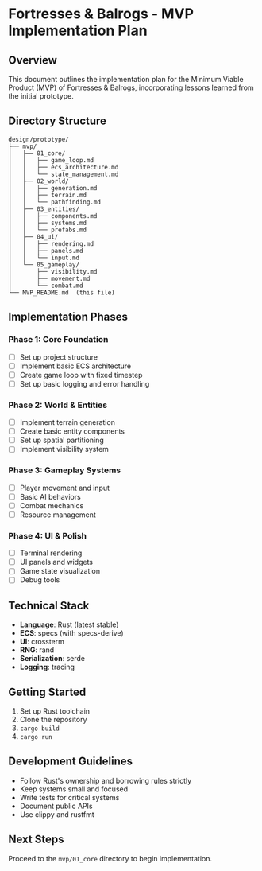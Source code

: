 # Fortresses & Balrogs - MVP Implementation Plan

## Overview
This document outlines the implementation plan for the Minimum Viable Product (MVP) of Fortresses & Balrogs, incorporating lessons learned from the initial prototype.

## Directory Structure
```
design/prototype/
├── mvp/
│   ├── 01_core/
│   │   ├── game_loop.md
│   │   ├── ecs_architecture.md
│   │   └── state_management.md
│   ├── 02_world/
│   │   ├── generation.md
│   │   ├── terrain.md
│   │   └── pathfinding.md
│   ├── 03_entities/
│   │   ├── components.md
│   │   ├── systems.md
│   │   └── prefabs.md
│   ├── 04_ui/
│   │   ├── rendering.md
│   │   ├── panels.md
│   │   └── input.md
│   └── 05_gameplay/
│       ├── visibility.md
│       ├── movement.md
│       └── combat.md
└── MVP_README.md  (this file)
```

## Implementation Phases

### Phase 1: Core Foundation
- [ ] Set up project structure
- [ ] Implement basic ECS architecture
- [ ] Create game loop with fixed timestep
- [ ] Set up basic logging and error handling

### Phase 2: World & Entities
- [ ] Implement terrain generation
- [ ] Create basic entity components
- [ ] Set up spatial partitioning
- [ ] Implement visibility system

### Phase 3: Gameplay Systems
- [ ] Player movement and input
- [ ] Basic AI behaviors
- [ ] Combat mechanics
- [ ] Resource management

### Phase 4: UI & Polish
- [ ] Terminal rendering
- [ ] UI panels and widgets
- [ ] Game state visualization
- [ ] Debug tools

## Technical Stack
- **Language**: Rust (latest stable)
- **ECS**: specs (with specs-derive)
- **UI**: crossterm
- **RNG**: rand
- **Serialization**: serde
- **Logging**: tracing

## Getting Started
1. Set up Rust toolchain
2. Clone the repository
3. `cargo build`
4. `cargo run`

## Development Guidelines
- Follow Rust's ownership and borrowing rules strictly
- Keep systems small and focused
- Write tests for critical systems
- Document public APIs
- Use clippy and rustfmt

## Next Steps
Proceed to the `mvp/01_core` directory to begin implementation.
